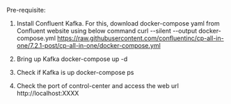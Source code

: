 Pre-requisite:

1) Install Confluent Kafka. For this, download docker-compose yaml from Confluent website using below command
curl --silent --output docker-compose.yml https://raw.githubusercontent.com/confluentinc/cp-all-in-one/7.2.1-post/cp-all-in-one/docker-compose.yml

2) Bring up Kafka
docker-compose up -d
   
3) Check if Kafka is up
docker-compose ps
   
4) Check the port of control-center and access the web url
http://localhost:XXXX